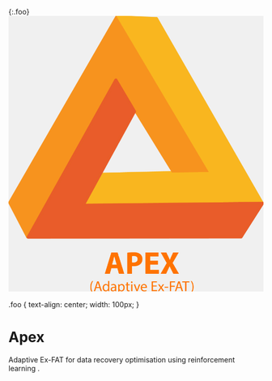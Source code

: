 {:.foo}
![Alt text](n_apex/git_logo.PNG?raw=true "Title")

.foo {
  text-align: center;
  width: 100px;
}
# Apex
Adaptive Ex-FAT for data recovery optimisation using reinforcement learning .
